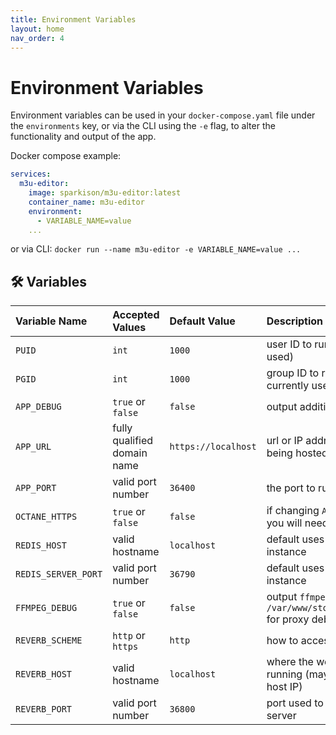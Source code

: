 ```yaml
---
title: Environment Variables
layout: home
nav_order: 4
---
```


# Environment Variables

Environment variables can be used in your `docker-compose.yaml` file under the `environments` key, or via the CLI using the `-e` flag, to alter the functionality and output of the app.

Docker compose example:
```yaml
services:
  m3u-editor:
    image: sparkison/m3u-editor:latest
    container_name: m3u-editor
    environment:
      - VARIABLE_NAME=value
    ...
```

or via CLI: `docker run --name m3u-editor -e VARIABLE_NAME=value ...`

## 🛠️ Variables

| Variable Name| Accepted Values   | Default Value | Description |
|:-------------|:------------------|:--------------|:--------------|
| `PUID`  | `int` | `1000`       | user ID to run under (not currently used)       |
| `PGID`  | `int` | `1000`       | group ID to run under (not currently used)       |
| `APP_DEBUG`  | `true` or `false` | `false`       | output additional info to the log file       |
| `APP_URL`    | fully qualified domain name | `https://localhost`       | url or IP address where app is being hosted |
| `APP_PORT`    | valid port number | `36400` | the port to run the app on |
| `OCTANE_HTTPS`    | `true` or `false` | `false` | if changing `APP_URL` to use `https`, you will need to enable this as well |
| `REDIS_HOST`    | valid hostname | `localhost`       | default uses locally installed instance
| `REDIS_SERVER_PORT`    | valid port number	 | `36790`       | default uses locally installed instance |
| `FFMPEG_DEBUG`  | `true` or `false` | `false`       | output `ffmpeg` results to `/var/www/storage/logs/ffmpeg.log` for proxy debugging       |
| `REVERB_SCHEME`    | `http` or `https` | `http`       | how to access websockets |
| `REVERB_HOST`    | valid hostname | `localhost`       | where the websocket server is running (may need to change to host IP) |
| `REVERB_PORT`    | valid port number | `36800`       | port used to access websocket server |
